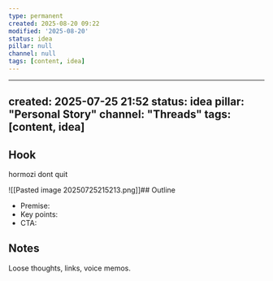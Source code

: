 ```yaml
---
type: permanent
created: 2025-08-20 09:22
modified: '2025-08-20'
status: idea
pillar: null
channel: null
tags: [content, idea]
---
```

---
created: 2025-07-25 21:52
status: idea
pillar: "Personal Story"
channel: "Threads"
tags: [content, idea]
---

## Hook  
hormozi dont quit

![[Pasted image 20250725215213.png]]## Outline  
- Premise:  
- Key points:  
- CTA:  

## Notes  
Loose thoughts, links, voice memos.
